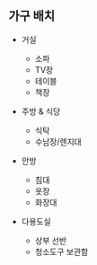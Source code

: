 ## 가구 배치

- 거실
  - 소파
  - TV장
  - 테이블
  - 책장

- 주방 & 식당
  - 식탁
  - 수남장/렌지대

- 안방
  - 침대
  - 옷장
  - 화장대

- 다용도실
  - 상부 선반
  - 청소도구 보관함
